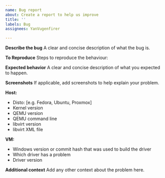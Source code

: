 ```yaml
---
name: Bug report
about: Create a report to help us improve
title: ''
labels: Bug
assignees: YanVugenfirer

---
```


**Describe the bug**
A clear and concise description of what the bug is.

**To Reproduce**
Steps to reproduce the behaviour:

**Expected behavior**
A clear and concise description of what you expected to happen.

**Screenshots**
If applicable, add screenshots to help explain your problem.

**Host:**
 - Disto: [e.g. Fedora, Ubuntu, Proxmox]
 - Kernel version
 - QEMU version
 - QEMU command line 
 - libvirt version
 - libvirt XML file

**VM:**
 - Windows version or commit hash that was used to build the driver
 - Which driver has a problem
 - Driver version


**Additional context**
Add any other context about the problem here.
